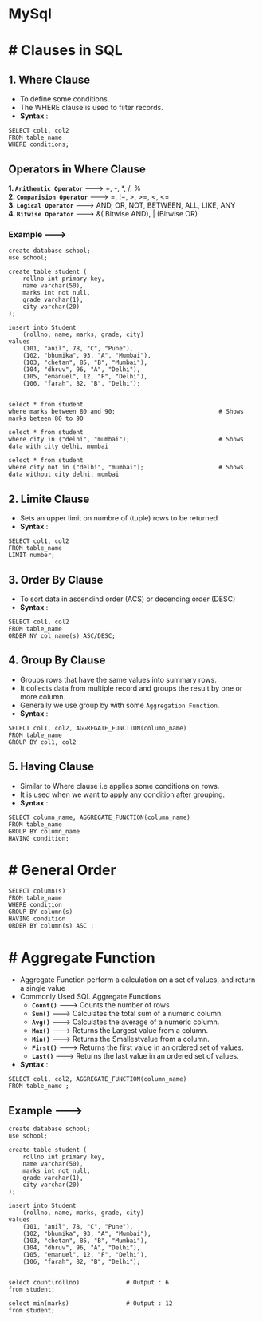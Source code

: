 # MySql

# # Clauses in SQL

## 1. Where Clause

- To define some conditions.
- The WHERE clause is used to filter records.
- **Syntax** :
``` mysql
SELECT col1, col2
FROM table_name 
WHERE conditions;
```

## Operators in Where Clause

**1. `Arithemtic Operator`** ---> +, -, *, /, %  
**2. `Comparision Operator`** ---> =, !=, >, >=, <, <=  
**3. `Logical Operator`** ---> AND, OR, NOT, BETWEEN, ALL, LIKE, ANY  
**4. `Bitwise Operator`** ---> &( Bitwise AND), | (Bitwise OR)  

### Example --->

``` mysql
create database school;
use school;

create table student (
	rollno int primary key,
	name varchar(50),
	marks int not null,
	grade varchar(1),
	city varchar(20)
);

insert into Student
	(rollno, name, marks, grade, city)
values
	(101, "anil", 78, "C", "Pune"),
	(102, "bhumika", 93, "A", "Mumbai"),
	(103, "chetan", 85, "B", "Mumbai"),
	(104, "dhruv", 96, "A", "Delhi"),
	(105, "emanuel", 12, "F", "Delhi"),
	(106, "farah", 82, "B", "Delhi");


select * from student                           
where marks between 80 and 90;                             # Shows marks beteen 80 to 90

select * from student
where city in ("delhi", "mumbai");                         # Shows data with city delhi, mumbai

select * from student
where city not in ("delhi", "mumbai");                     # Shows data without city delhi, mumbai
```

## 2. Limite Clause

- Sets an upper limit on numbre of (tuple) rows to be returned
- **Syntax** :
```
SELECT col1, col2
FROM table_name
LIMIT number;
```
## 3. Order By Clause

- To sort data in ascendind order (ACS) or decending order (DESC)
- **Syntax** :
```
SELECT col1, col2
FROM table_name
ORDER NY col_name(s) ASC/DESC;
```

## 4. Group By Clause

- Groups rows that have the same values into summary rows.
- It collects data from multiple record and groups the result by one or more column.
- Generally we use group by with some `Aggregation Function`.
- **Syntax** :
```
SELECT col1, col2, AGGREGATE_FUNCTION(column_name)
FROM table_name
GROUP BY col1, col2
```

## 5. Having Clause

- Similar to Where clause i.e applies some conditions on rows.
- It is used when we want to apply any condition after grouping.
- **Syntax** :
```
SELECT column_name, AGGREGATE_FUNCTION(column_name)
FROM table_name
GROUP BY column_name
HAVING condition;
```

# # General Order

``` mysql
SELECT column(s)  
FROM table_name  
WHERE condition  
GROUP BY column(s)  
HAVING condition  
ORDER BY column(s) ASC ;
```

# # Aggregate Function

- Aggregate Function perform a calculation on a set of values, and return a single value
- Commonly Used SQL Aggregate Functions
  - **`Count()`** ---> Counts the number of rows
  - **`Sum()`** --->  Calculates the total sum of a numeric column.
  - **`Avg()`** ---> Calculates the average of a numeric column.
  - **`Max()`** ---> Returns the Largest value from a column.
  - **`Min()`** ---> Returns the Smallestvalue from a column.
  - **`First()`** ---> Returns the first value in an ordered set of values.
  - **`Last()`** ---> Returns the last value in an ordered set of values.
- **Syntax** :
```
SELECT col1, col2, AGGREGATE_FUNCTION(column_name)
FROM table_name ;
```

## Example ---> 

```
create database school;
use school;

create table student (
	rollno int primary key,
	name varchar(50),
	marks int not null,
	grade varchar(1),
	city varchar(20)
);

insert into Student
	(rollno, name, marks, grade, city)
values
	(101, "anil", 78, "C", "Pune"),
	(102, "bhumika", 93, "A", "Mumbai"),
	(103, "chetan", 85, "B", "Mumbai"),
	(104, "dhruv", 96, "A", "Delhi"),
	(105, "emanuel", 12, "F", "Delhi"),
	(106, "farah", 82, "B", "Delhi");


select count(rollno)             # Output : 6
from student;

select min(marks)                # Output : 12
from student;
``` 

























